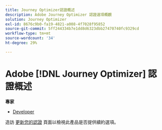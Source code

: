 ```yaml
---
title: Journey Optimizer認證概述
description: Adobe Journey Optimizer 認證選項概觀
solution: Journey Optimizer
exl-id: 8676c9b0-fa19-4821-a008-4f7028f95852
source-git-commit: 5ff244334b7e1dd8d6323dbb27470740fc9329cd
workflow-type: tm+mt
source-wordcount: '34'
ht-degree: 29%

---
```


# Adobe [!DNL Journey Optimizer] 認證概述

**專家**

* [Developer](/help/certifications/ajo/ajo-e-developer.md) <!--AD0-E603-->

造訪 [更新您的認證](/help/certifications/renew.md) 頁面以檢視此產品是否提供續約選項。
